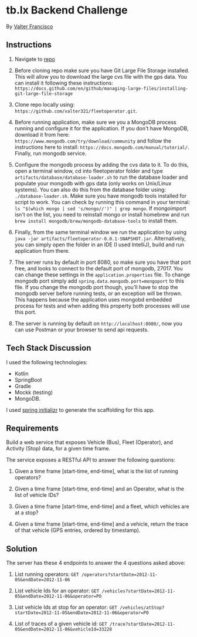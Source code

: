# tb.lx Backend Challenge 

By [Valter Francisco](mailto:valter_321@hotmail.com)

## Instructions

1. Navigate to [repo](https://github.com/valter321/fleetoperator)

2. Before cloning repo make sure you have Git Large File Storage installed. This will allow you to download the large cvs file
 with the gps data. You can install it following these instructions: `https://docs.github.com/en/github/managing-large-files/installing-git-large-file-storage`

3. Clone repo locally using: `https://github.com/valter321/fleetoperator.git`.

4. Before running application, make sure we you a MongoDB process running and configure it for the application. If you 
don't have MongoDB, download it from here: `https://www.mongodb.com/try/download/community` and follow the instructions 
here to install: `https://docs.mongodb.com/manual/tutorial/`. Finally, run mongodb service.

5. Configure the mongodb process by adding the cvs data to it. To do this, open a terminal window, 
cd into fleetoperator folder and type `artifacts/database/database-loader.sh` to run the database
loader and populate your mongodb with gps data (only works on Unix/Linux systems). You can also do this from the database folder 
using: `./database-loader.sh`. Make sure you have mongodb tools installed for script to work. You can check by running
this command in your terminal: `ls "$(which mongo | sed 's/mongo//')" | grep mongo`. If mongoimport isn't on the list, 
you need to reinstall mongo or install homebrew and run `brew install mongodb/brew/mongodb-database-tools` to install them.

6. Finally, from the same terminal window we run the application by using
`java -jar artifacts/fleetoperator-0.0.1-SNAPSHOT.jar`. Alternatively, you can simply open the folder in an
IDE (I used IntelliJ), build and run application from there.

7. The server runs by default in port 8080, so make sure you have that port free, and looks to connect to
the default port of mongodb, 27017. You can change these settings in the `application.properties` file. To
change mongodb port simply add `spring.data.mongodb.port=mongoport` to this file. If you change the mongodb
port though, you'll have to stop the mongodb server before running tests, or an exception will be thrown. 
This happens because the application uses mongobd embedded process for tests and when adding this property
both processes will use this port. 

8. The server is running by default on `http://localhost:8080/`, now you can use Postman or your browser to send api requests.

## Tech Stack Discussion

I used the following technologies: 
- Kotlin 
- SpringBoot 
- Gradle 
- Mockk (testing)
- MongoDB.

I used [spring initializr](https://start.spring.io/) to generate the scaffolding for this app.

## Requirements

Build a web service that exposes Vehicle (Bus), Fleet (Operator), and 
Activity (Stop) data, for a given time frame.

The service exposes a RESTful API to answer the following questions:

1.    Given a time frame [start-time, end-time], what is the list of running operators?

2.    Given a time frame [start-time, end-time] and an Operator, what is the list of vehicle IDs?

3.    Given a time frame [start-time, end-time] and a fleet, which vehicles are at a stop?

4.    Given a time frame [start-time, end-time] and a vehicle, return the trace of that vehicle (GPS entries, ordered by timestamp).

## Solution

The server has these 4 endpoints to answer the 4 questions asked above:

1. List running operators: `GET /operators?startDate=2012-11-05&endDate=2012-11-06`  
  
2. List vehicle Ids for an operator: `GET /vehicles?startDate=2012-11-05&endDate=2012-11-06&operator=PO`  
  
3. List vehicle Ids at stop for an operator: `GET /vehicles/atStop?startDate=2012-11-05&endDate=2012-11-06&operator=PO`  
  
4. List of traces of a given vehicle id: `GET /trace?startDate=2012-11-05&endDate=2012-11-06&vehicleId=33228`